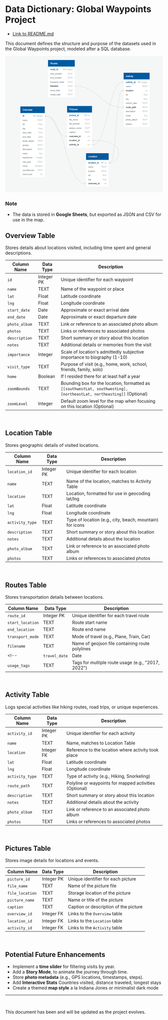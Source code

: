 # Data Dictionary: Global Waypoints Project

- [Link to README.md](README.md)

This document defines the structure and purpose of the datasets used in the Global Waypoints project, modeled after a SQL database.

![ERD](./resources/images/ERD.png)


### **Note**
- The data is stored in **Google Sheets**, but exported as JSON and CSV for use in the map.


## **Overview Table**
Stores details about locations visited, including time spent and general descriptions.

| Column Name      | Data Type  | Description |
|-----------------|-----------|-------------|
| `id`           | Integer PK | Unique identifier for each waypoint |
| `name`         | TEXT       | Name of the waypoint or place |
| `lat`          | Float      | Latitude coordinate |
| `lng`          | Float      | Longitude coordinate |
| `start_date`   | Date       | Approximate or exact arrival date |
| `end_date`     | Date       | Approximate or exact departure date |
| `photo_album`  | TEXT       | Link or reference to an associated photo album |
| `photos`       | TEXT       | Links or references to associated photos |
| `description`  | TEXT       | Short summary or story about this location |
| `notes`        | TEXT       | Additional details or memories from the visit |
| `importance`   | Integer    | Scale of location's admittedly subjective importance to biography (1-10) |
| `visit_type`   | TEXT       | Purpose of visit (e.g., home, work, school, friends, family, solo) |
| `home` | Boolean | If I resided there for at least half a year |
| `zoomBounds`   | TEXT       | Bounding box for the location, formatted as `[[southwestLat, southwestLng], [northeastLat, northeastLng]]` (Optional) |
| `zoomLevel` | Integer    | Default zoom level for the map when focusing on this location (Optional) |

<br>

## **Location Table**
Stores geographic details of visited locations.

| Column Name     | Data Type  | Description |
|----------------|-----------|-------------|
| `location_id`  | Integer PK | Unique identifier for each location |
| `name`         | TEXT       | Name of the location, matches to Activity Table |
| `location` | TEXT | Location, formatted for use in geocoding lat/lng |
| `lat`          | Float      | Latitude coordinate |
| `lng`          | Float      | Longitude coordinate |
| `activity_type`| TEXT       | Type of location (e.g., city, beach, mountain) for icons |
| `description`  | TEXT       | Short summary or story about this location |
| `notes`        | TEXT       | Additional details about the location |
| `photo_album`  | TEXT       | Link or reference to an associated photo album |
| `photos`       | TEXT       | Links or references to associated photos |

<br>

## **Routes Table**
Stores transportation details between locations.

| Column Name         | Data Type  | Description |
|--------------------|-----------|-------------|
| `route_id`        | Integer PK | Unique identifier for each travel route |
| `start_location` | TEXT | Route start name |
| `end_location` | TEXT | Route end name |
| `transport_mode`   | TEXT       | Mode of travel (e.g., Plane, Train, Car) |
| `filename` | TEXT | Name of geojson file containing route polylines |
<!-- | `travel_date`      | Date       | Approximate or exact date of travel |
| `usage_tags`       | TEXT       | Tags for multiple route usage (e.g., "2017, 2022") | -->

<br>

## **Activity Table**
Logs special activities like hiking routes, road trips, or unique experiences.

| Column Name     | Data Type  | Description |
|----------------|-----------|-------------|
| `activity_id`  | Integer PK | Unique identifier for each activity |
| `name` | TEXT | Name, matches to Location Table |
| `location`  | Integer FK | Reference to the location where activity took place |
| `lat`          | Float      | Latitude coordinate |
| `lng`          | Float      | Longitude coordinate |
| `activity_type`| TEXT       | Type of activity (e.g., Hiking, Snorkeling) |
| `route_path`   | TEXT       | Polyline or waypoints for mapped activities (Optional) |
| `description`  | TEXT       | Short summary or story about this location |
| `notes`        | TEXT       | Additional details about the activity |
| `photo_album`  | TEXT       | Link or reference to an associated photo album |
| `photos`       | TEXT       | Links or references to associated photos |

<br>

## **Pictures Table**
Stores image details for locations and events.

| Column Name     | Data Type  | Description |
|----------------|-----------|-------------|
| `picture_id`   | Integer PK | Unique identifier for each picture |
| `file_name`    | TEXT       | Name of the picture file |
| `file_location`| TEXT       | Storage location of the picture |
| `picture_name` | TEXT       | Name or title of the picture |
| `caption`      | TEXT       | Caption or description of the picture |
| `overview_id`  | Integer FK | Links to the `Overview` table |
| `location_id`  | Integer FK | Links to the `Location` table |
| `activity_id`  | Integer FK | Links to the `Activity` table |

<!-- --- -->

<!-- ## **6. Trip Table**

Stores details about multi-location trips.

| Column Name      | Data Type  | Description |
|-----------------|-----------|-------------|
| `trip_id`      | Integer PK | Unique identifier for each trip |
| `trip_name`    | TEXT       | Name of the trip |
| `trip_description` | TEXT   | Brief description of the trip |
| `trip_start_date`  | DateTime | Start date of the trip |
| `trip_end_date`    | DateTime | End date of the trip |
| `overview_id`  | Integer FK | Links to the `Overview` table | -->

<!-- --- -->

<!-- ## **7. TripLocation Table**

Stores relationships between trips and locations.

| Column Name    | Data Type  | Description |
|--------------|-----------|-------------|
| `trip_id`   | Integer FK | Links to the `Trip` table |
| `location_id`| Integer FK | Links to the `Location` table |
| `sequence`  | Integer    | Order of locations in the trip | -->

<!-- --- -->

<!-- ## **8. PictureLocation Table** (&#191;Optional?)

Stores relationships between pictures and locations.

| Column Name    | Data Type  | Description |
|--------------|-----------|-------------|
| `picture_id` | Integer FK | Links to the `Pictures` table |
| `location_id`| Integer FK | Links to the `Location` table | -->

<!-- --- -->

<!-- ## PictureOrder Table (&#191;Optional?)

CREATE TABLE PictureOrder (
    picture_id INTEGER REFERENCES Pictures(picture_id),
    context TEXT CHECK(context IN ('overview', 'location')), -- Defines reel type
    order INTEGER,
    PRIMARY KEY (picture_id, context)
); -->


<!-- ## **Marker Clustering Data**
Helps optimize the map by grouping markers into clusters based on zoom levels.

| Column Name    | Data Type | Description |
|---------------|----------|-------------|
| `cluster_id`  | Integer  | Unique identifier for each cluster |
| `center_lat`  | Float    | Latitude of the cluster center |
| `center_lng`  | Float    | Longitude of the cluster center |
| `waypoint_ids` | String  | List of waypoint `id`s in this cluster | -->

<br>

## **Potential Future Enhancements**
- Implement a **time slider** for filtering visits by year.  
- Add a **Story Mode**, to animate the journey through time.  
- Store **photo metadata** (e.g., GPS locations, timestamps, steps).  
- Add **Interactive Stats** Countries visited, distance traveled, longest stays
- Create a themed **map style** a la Indiana Jones or minimalist dark mode

---

<br>

This document has been and will be updated as the project evolves.
